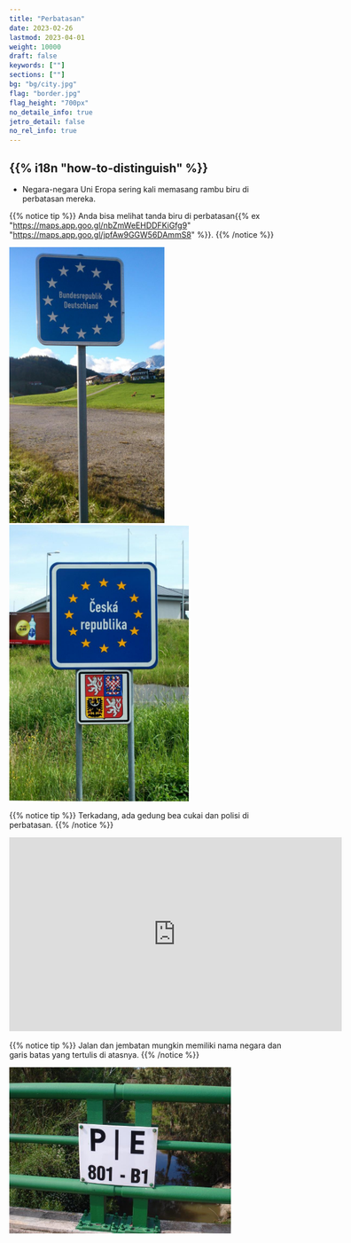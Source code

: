 ```yaml
---
title: "Perbatasan"
date: 2023-02-26
lastmod: 2023-04-01
weight: 10000
draft: false
keywords: [""]
sections: [""]
bg: "bg/city.jpg"
flag: "border.jpg"
flag_height: "700px"
no_detaile_info: true
jetro_detail: false
no_rel_info: true
---
```


<div class="main-desciption country-description">
    <h2 class="section-title">{{% i18n "how-to-distinguish" %}}</h2>
    <ul class="rule-list">
        <li>Negara-negara Uni Eropa sering kali memasang rambu biru di perbatasan mereka.</li>
    </ul>
</div>


{{% notice tip %}}
Anda bisa melihat tanda biru di perbatasan{{% ex "https://maps.app.goo.gl/nbZmWeEHDDFKiGfg9" "https://maps.app.goo.gl/jpfAw9GGW56DAmmS8" %}}.
{{% /notice %}}

<div class="googlemap-if unclickable">
<img src="./germany_border_crossing_border.jpg" width="280px">
<img src="./setembro2006_021.jpg" width="324px">
</div>

{{% notice tip %}}
Terkadang, ada gedung bea cukai dan polisi di perbatasan.
{{% /notice %}}
<div class="googlemap-if">
<iframe src="https://www.google.com/maps/embed?pb=!4v1694939272677!6m8!1m7!1s2uxfcCp6uidNx2oYQVCSWw!2m2!1d42.4590981018757!2d2.864144052109467!3f172.86730464981395!4f5.506100536325874!5f0.4000000000000002" width="600" height="350" style="border:0;" allowfullscreen="" loading="lazy" referrerpolicy="no-referrer-when-downgrade"></iframe>
</div>


{{% notice tip %}}
Jalan dan jembatan mungkin memiliki nama negara dan garis batas yang tertulis di atasnya.
{{% /notice %}}
<div class="googlemap-if unclickable">
<img src="./fronteira_entre_portugal_e.jpg" width="400px">
</div>
